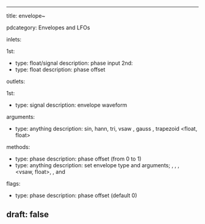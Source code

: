 --- 


title: envelope~

pdcategory: Envelopes and LFOs

inlets:

  1st:
  - type: float/signal
    description: phase input
  2nd:
  - type: float
    description: phase offset

outlets:

  1st:
  - type: signal
    description: envelope waveform

arguments:
  - type: anything
    description: sin, hann, tri, vsaw <float>, gauss <float>, trapezoid <float, float>

methods:
  - type: phase <float>
    description: phase offset (from 0 to 1)
  - type: anything
    description: set envelope type and arguments; <sin>, <hann>, <tri>, <vsaw, float>, <gauss float>, and <trap float float>

flags:
  - type: phase <float>
    description: phase offset (default 0)

draft: false
---